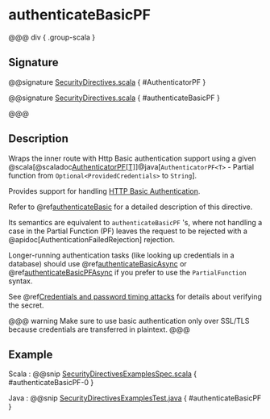 # authenticateBasicPF

@@@ div { .group-scala }
## Signature

@@signature [SecurityDirectives.scala](/http/src/main/scala/org/apache/pekko/http/scaladsl/server/directives/SecurityDirectives.scala) { #AuthenticatorPF }

@@signature [SecurityDirectives.scala](/http/src/main/scala/org/apache/pekko/http/scaladsl/server/directives/SecurityDirectives.scala) { #authenticateBasicPF }

@@@

## Description

Wraps the inner route with Http Basic authentication support using a given @scala[@scaladoc[AuthenticatorPF[T]](akka.http.scaladsl.server.Directives#AuthenticatorPF[T]=PartialFunction[akka.http.scaladsl.server.directives.Credentials,T])]@java[`AuthenticatorPF<T>` - Partial function from `Optional<ProvidedCredentials>` to `String`].

Provides support for handling [HTTP Basic Authentication](https://en.wikipedia.org/wiki/Basic_auth).

Refer to @ref[authenticateBasic](authenticateBasic.md) for a detailed description of this directive.

Its semantics are equivalent to `authenticateBasicPF` 's, where not handling a case in the Partial Function (PF)
leaves the request to be rejected with a @apidoc[AuthenticationFailedRejection] rejection.

Longer-running authentication tasks (like looking up credentials in a database) should use @ref[authenticateBasicAsync](authenticateBasicAsync.md)
or @ref[authenticateBasicPFAsync](authenticateBasicPFAsync.md) if you prefer to use the `PartialFunction` syntax.

See @ref[Credentials and password timing attacks](index.md#credentials-and-timing-attacks) for details about verifying the secret.

@@@ warning
Make sure to use basic authentication only over SSL/TLS because credentials are transferred in plaintext.
@@@

## Example

Scala
:  @@snip [SecurityDirectivesExamplesSpec.scala](/docs/src/test/scala/docs/http/scaladsl/server/directives/SecurityDirectivesExamplesSpec.scala) { #authenticateBasicPF-0 }

Java
:  @@snip [SecurityDirectivesExamplesTest.java](/docs/src/test/java/docs/http/javadsl/server/directives/SecurityDirectivesExamplesTest.java) { #authenticateBasicPF }
